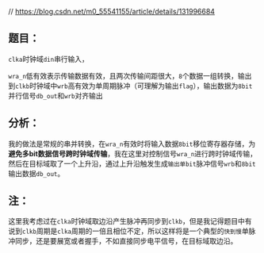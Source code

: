 
// https://blog.csdn.net/m0_55541155/article/details/131996684
## 题目：

`clka`时钟域`din`串行输入，

`wra_n`低有效表示传输数据有效，且两次传输间距很大，`8`个数据一组转换，输出到`clkb`时钟域中`wrb`高有效为单周期脉冲（可理解为输出`flag`），输出数据为`8bit`并行信号`db_out`和`wrb`对齐输出

## 分析：
我的做法是常规的串并转换，在`wra_n`有效时将输入数据`8bit`移位寄存器存储，为**避免多bit数据信号跨时钟域传输**，我在这里对控制信号`wra_n`进行跨时钟域传输，然后在目标域取了一个上升沿，通过上升沿触发生成`输出单bit`脉冲信号`wrb`和`8bit`
输出数据`db_out`。

## 注： 
这里我考虑过在`clka`时钟域取边沿产生脉冲再同步到`clkb`，但是我记得题目中有说到`clkb`周期是`clka`周期的一倍且相位不定，所以这样将是一个典型的`快到慢`单脉冲同步，还是要展宽或者握手，不如直接同步电平信号，在目标域取边沿。